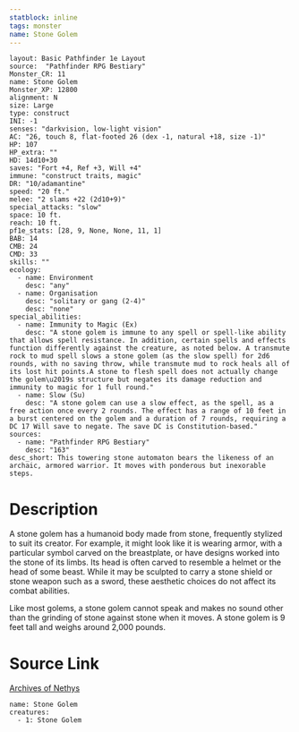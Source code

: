 ```yaml
---
statblock: inline
tags: monster
name: Stone Golem
---
```

```statblock
layout: Basic Pathfinder 1e Layout
source:  "Pathfinder RPG Bestiary"
Monster_CR: 11
name: Stone Golem
Monster_XP: 12800
alignment: N
size: Large
type: construct
INI: -1
senses: "darkvision, low-light vision"
AC: "26, touch 8, flat-footed 26 (dex -1, natural +18, size -1)"
HP: 107
HP_extra: ""
HD: 14d10+30
saves: "Fort +4, Ref +3, Will +4"
immune: "construct traits, magic"
DR: "10/adamantine"
speed: "20 ft."
melee: "2 slams +22 (2d10+9)"
special_attacks: "slow"
space: 10 ft.
reach: 10 ft.
pf1e_stats: [28, 9, None, None, 11, 1]
BAB: 14
CMB: 24
CMD: 33
skills: ""
ecology:
  - name: Environment
    desc: "any"
  - name: Organisation
    desc: "solitary or gang (2-4)"
    desc: "none"
special_abilities:
  - name: Immunity to Magic (Ex)
    desc: "A stone golem is immune to any spell or spell-like ability that allows spell resistance. In addition, certain spells and effects function differently against the creature, as noted below. A transmute rock to mud spell slows a stone golem (as the slow spell) for 2d6 rounds, with no saving throw, while transmute mud to rock heals all of its lost hit points.A stone to flesh spell does not actually change the golem\u2019s structure but negates its damage reduction and immunity to magic for 1 full round."
  - name: Slow (Su)
    desc: "A stone golem can use a slow effect, as the spell, as a free action once every 2 rounds. The effect has a range of 10 feet in a burst centered on the golem and a duration of 7 rounds, requiring a DC 17 Will save to negate. The save DC is Constitution-based."
sources:
  - name: "Pathfinder RPG Bestiary"
    desc: "163"
desc_short: This towering stone automaton bears the likeness of an archaic, armored warrior. It moves with ponderous but inexorable steps.
```
# Description
A stone golem has a humanoid body made from stone, frequently stylized to suit its creator. For example, it might look like it is wearing armor, with a particular symbol carved on the breastplate, or have designs worked into the stone of its limbs. Its head is often carved to resemble a helmet or the head of some beast. While it may be sculpted to carry a stone shield or stone weapon such as a sword, these aesthetic choices do not affect its combat abilities.

Like most golems, a stone golem cannot speak and makes no sound other than the grinding of stone against stone when it moves. A stone golem is 9 feet tall and weighs around 2,000 pounds.
# Source Link
[Archives of Nethys](https://aonprd.com/MonsterDisplay.aspx?ItemName=Stone%20Golem)
```encounter-table
name: Stone Golem
creatures:
  - 1: Stone Golem
```
